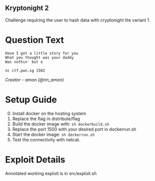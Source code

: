 Kryptonight 2
---------

Challenge requiring the user to hash data with cryptonight lite variant 1.

# Question Text

```
Have I got a little story for you
What you thought was your daddy
Was nothin' but a

nc ctf.pwn.sg 1502
```

*Creator -  amon (@nn_amon)*

# Setup Guide

0. Install docker on the hosting system
1. Replace the flag in distribute/flag
2. Build the docker image with: `sh dockerbuild.sh`
3. Replace the port 1500 with your desired port in dockerrun.sh
4. Start the docker image: `sh dockerrun.sh`
5. Test the connectivity with netcat.

# Exploit Details

Annotated working exploit is in src/exploit.sh
